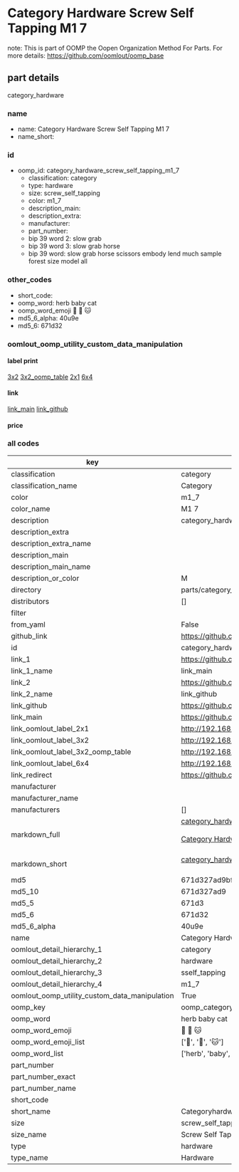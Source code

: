 # Category Hardware Screw Self Tapping M1 7  

note: This is part of OOMP the Oopen Organization Method For Parts. For more details: https://github.com/oomlout/oomp_base

##  part details
  



category_hardware



### name
* name: Category Hardware Screw Self Tapping M1 7
* name_short: 
### id
* oomp_id: category_hardware_screw_self_tapping_m1_7
  * classification: category
  * type: hardware
  * size: screw_self_tapping
  * color: m1_7
  * description_main: 
  * description_extra: 
  * manufacturer: 
  * part_number: 
  * bip 39 word 2: slow grab
  * bip 39 word 3: slow grab horse
  * bip 39 word: slow grab horse scissors embody lend much sample forest size model all

### other_codes
* short_code: 
* oomp_word: herb baby cat
* oomp_word_emoji :herb: :baby: :cat:
* md5_6_alpha: 40u9e
* md5_6: 671d32






### oomlout_oomp_utility_custom_data_manipulation
#### label print
[3x2](http://192.168.1.245:1112/?label=oomp%2040u9e)
[3x2_oomp_table](http://192.168.1.108:1112/?label=oomp%2040u9e)
[2x1](http://192.168.1.242:1112/?label=oomp%2040u9e)
[6x4](http://192.168.1.55:1112/?label=oomp%2040u9e)    

#### link

[link_main](https://github.com/oomlout/oomlout_oomp_version_1_messy/tree/main/parts/category_hardware_screw_self_tapping_m1_7) [link_github](https://github.com/oomlout/oomlout_oomp_version_1_messy/tree/main/parts/category_hardware_screw_self_tapping_m1_7)                             

#### price







### all codes 
| key | value |  
| --- | --- |  
| classification | category |  
| classification_name | Category |  
| color | m1_7 |  
| color_name | M1 7 |  
| description | category_hardware |  
| description_extra |  |  
| description_extra_name |  |  
| description_main |  |  
| description_main_name |  |  
| description_or_color | M  |  
| directory | parts/category_hardware_screw_self_tapping_m1_7 |  
| distributors | [] |  
| filter |  |  
| from_yaml | False |  
| github_link | https://github.com/oomlout/oomlout_oomp_part_src/tree/main/parts/category_hardware_screw_self_tapping_m1_7 |  
| id | category_hardware_screw_self_tapping_m1_7 |  
| link_1 | https://github.com/oomlout/oomlout_oomp_version_1_messy/tree/main/parts/category_hardware_screw_self_tapping_m1_7 |  
| link_1_name | link_main |  
| link_2 | https://github.com/oomlout/oomlout_oomp_version_1_messy/tree/main/parts/category_hardware_screw_self_tapping_m1_7 |  
| link_2_name | link_github |  
| link_github | https://github.com/oomlout/oomlout_oomp_version_1_messy/tree/main/parts/category_hardware_screw_self_tapping_m1_7 |  
| link_main | https://github.com/oomlout/oomlout_oomp_version_1_messy/tree/main/parts/category_hardware_screw_self_tapping_m1_7 |  
| link_oomlout_label_2x1 | http://192.168.1.242:1112/?label=oomp%2040u9e |  
| link_oomlout_label_3x2 | http://192.168.1.245:1112/?label=oomp%2040u9e |  
| link_oomlout_label_3x2_oomp_table | http://192.168.1.108:1112/?label=oomp%2040u9e |  
| link_oomlout_label_6x4 | http://192.168.1.55:1112/?label=oomp%2040u9e |  
| link_redirect | https://github.com/oomlout/oomlout_oomp_version_1_messy/tree/main/parts/category_hardware_screw_self_tapping_m1_7 |  
| manufacturer |  |  
| manufacturer_name |  |  
| manufacturers | [] |  
| markdown_full | [category_hardware_screw_self_tapping_m1_7](none)<br>[](none)<br>[Category Hardware Screw Self Tapping M1 7](none)<br><br> |  
| markdown_short | [category_hardware_screw_self_tapping_m1_7](none)<br><br> |  
| md5 | 671d327ad9bf1221ffa43c10db995661 |  
| md5_10 | 671d327ad9 |  
| md5_5 | 671d3 |  
| md5_6 | 671d32 |  
| md5_6_alpha | 40u9e |  
| name | Category Hardware Screw Self Tapping M1 7 |  
| oomlout_detail_hierarchy_1 | category |  
| oomlout_detail_hierarchy_2 | hardware |  
| oomlout_detail_hierarchy_3 | sself_tapping |  
| oomlout_detail_hierarchy_4 | m1_7 |  
| oomlout_oomp_utility_custom_data_manipulation | True |  
| oomp_key | oomp_category_hardware_screw_self_tapping_m1_7 |  
| oomp_word | herb baby cat |  
| oomp_word_emoji | :herb: :baby: :cat: |  
| oomp_word_emoji_list | [':herb:', ':baby:', ':cat:'] |  
| oomp_word_list | ['herb', 'baby', 'cat'] |  
| part_number |  |  
| part_number_exact |  |  
| part_number_name |  |  
| short_code |  |  
| short_name | Categoryhardware |  
| size | screw_self_tapping |  
| size_name | Screw Self Tapping |  
| type | hardware |  
| type_name | Hardware |  
